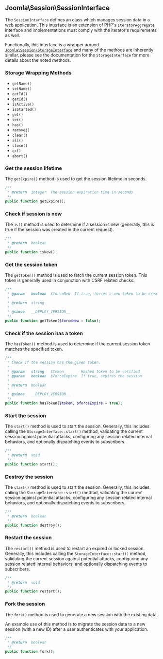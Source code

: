 ## Joomla\Session\SessionInterface

The `SessionInterface` defines an class which manages session data in a web application. This interface is an extension of PHP's [`IteratorAggregate`](https://www.php.net/manual/en/class.iteratoraggregate.php) interface and implementations must comply with the iterator's requirements as well.

Functionally, this interface is a wrapper around [`Joomla\Session\StorageInterface`](StorageInterface.md) and many of the methods are inherently similar, please see the documentation for the `StorageInterface` for more details about the noted methods.

### Storage Wrapping Methods

* `getName()`
* `setName()`
* `getId()`
* `getId()`
* `isActive()`
* `isStarted()`
* `get()`
* `set()`
* `has()`
* `remove()`
* `clear()`
* `all()`
* `close()`
* `gc()`
* `abort()`

### Get the session lifetime

The `getExpire()` method is used to get the session lifetime in seconds.

```php
/**
 * @return  integer  The session expiration time in seconds
 */
public function getExpire();
```

### Check if session is new

The `is()` method is used to determine if a session is new (generally, this is true if the session was created in the current request).

```php
/**
 * @return  boolean
 */
public function isNew();
```

### Get the session token

The `getToken()` method is used to fetch the current session token. This token is generally used in conjunction with CSRF related checks.

```php
/**
 * @param   boolean  $forceNew  If true, forces a new token to be created
 *
 * @return  string
 *
 * @since   __DEPLOY_VERSION__
 */
public function getToken($forceNew = false);
```

### Check if the session has a token

The `hasToken()` method is used to determine if the current session token matches the specified token.

```php
/**
 * Check if the session has the given token.
 *
 * @param   string   $token        Hashed token to be verified
 * @param   boolean  $forceExpire  If true, expires the session
 *
 * @return  boolean
 *
 * @since   __DEPLOY_VERSION__
 */
public function hasToken($token, $forceExpire = true);
```

### Start the session

The `start()` method is used to start the session. Generally, this includes calling the `StorageInterface::start()` method, validating the current session against potential attacks, configuring any session related internal behaviors, and optionally dispatching events to subscribers.

```php
/**
 * @return  void
 */
public function start();
```

### Destroy the session

The `start()` method is used to start the session. Generally, this includes calling the `StorageInterface::start()` method, validating the current session against potential attacks, configuring any session related internal behaviors, and optionally dispatching events to subscribers.

```php
/**
 * @return  boolean
 */
public function destroy();
```

### Restart the session

The `restart()` method is used to restart an expired or locked session. Generally, this includes calling the `StorageInterface::start()` method, validating the current session against potential attacks, configuring any session related internal behaviors, and optionally dispatching events to subscribers.

```php
/**
 * @return  void
 */
public function restart();
```

### Fork the session

The `fork()` method is used to generate a new session with the existing data.

An example use of this method is to migrate the session data to a new session (with a new ID) after a user authenticates with your application.

```php
/**
 * @return  boolean
 */
public function fork();
```

